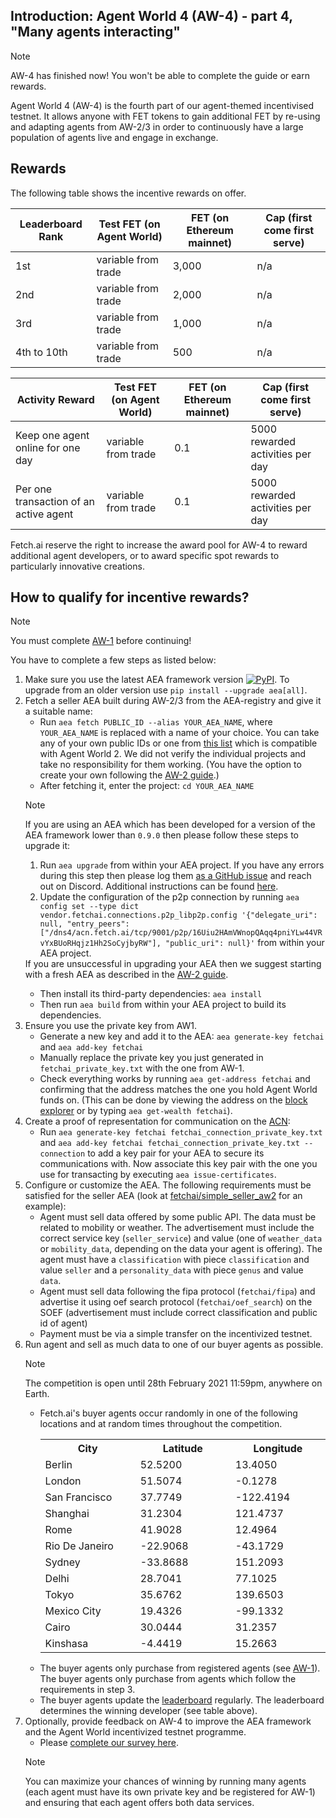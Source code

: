 ## Introduction: Agent World 4 (AW-4) - part 4, "Many agents interacting"

<div class="admonition error">
  <p class="admonition-title">Note</p>
  <p>AW-4 has finished now! You won't be able to complete the guide or earn rewards.</p>
</div>

Agent World 4 (AW-4) is the fourth part of our agent-themed incentivised testnet. It allows anyone with FET tokens to gain additional FET by re-using and adapting agents from AW-2/3 in order to continuously have a large population of agents live and engage in exchange.


## Rewards

The following table shows the incentive rewards on offer.

Leaderboard Rank | Test FET (on Agent World)  | FET (on Ethereum mainnet) | Cap (first come first serve)
---------------------- | -------------------------- | ------------------------- | ----------------------------
1st  | variable from trade        | 3,000                     | n/a
2nd                 | variable from trade        | 2,000                       | n/a
3rd                 | variable from trade        | 1,000                       | n/a
4th to 10th       | variable from trade        | 500                       | n/a

Activity Reward | Test FET (on Agent World)  | FET (on Ethereum mainnet) | Cap (first come first serve)
---------------------- | -------------------------- | ------------------------- | ----------------------------
Keep one agent online for one day  | variable from trade        | 0.1                    | 5000 rewarded activities per day
Per one transaction of an active agent  | variable from trade        | 0.1                      | 5000 rewarded activities per day


Fetch.ai reserve the right to increase the award pool for AW-4 to reward additional agent developers, or to award specific spot rewards to particularly innovative creations.

## How to qualify for incentive rewards?

<div class="admonition note">
  <p class="admonition-title">Note</p>
  <p>You must complete <a href="../quickstart-aw1">AW-1</a> before continuing!</p>
</div>

You have to complete a few steps as listed below:

<ol>
<li> Make sure you use the latest AEA framework version <a href="https://img.shields.io/pypi/v/aea" target="_blank"><img alt="PyPI" src="https://img.shields.io/pypi/v/aea" /></a>. To upgrade from an older version use <code>pip install --upgrade aea[all]</code>.

<li> Fetch a seller AEA built during AW-2/3 from the AEA-registry and give it a suitable name:

<ul>
<li> Run <code>aea fetch PUBLIC_ID --alias YOUR_AEA_NAME</code>, where <code>YOUR_AEA_NAME</code> is replaced with a name of your choice. You can take any of your own public IDs or one from  <a href="https://aea-registry.fetch.ai/list">this list</a> which is compatible with Agent World 2. We did not verify the individual projects and take no responsibility for them working. (You have the option to create your own following the <a href="../quickstart-aw1">AW-2 guide</a>.)</li>
<li> After fetching it, enter the project: <code>cd YOUR_AEA_NAME</code></li>
</ul>

<div class="admonition note">
  <p class="admonition-title">Note</p>
  <p>If you are using an AEA which has been developed for a version of the AEA framework lower than <code>0.9.0</code> then please follow these steps to upgrade it:
  <ol>
  <li> Run <code>aea upgrade</code> from within your AEA project. If you have any errors during this step then please log them <a href="https://github.com/fetchai/agents-aea/issues">as a GitHub issue</a> and reach out on Discord. Additional instructions can be found <a href="../../aea/upgrading" target="_blank">here</a>.</li>
  <li> Update the configuration of the p2p connection by running <code>aea config set --type dict vendor.fetchai.connections.p2p_libp2p.config '{"delegate_uri": null, "entry_peers": ["/dns4/acn.fetch.ai/tcp/9001/p2p/16Uiu2HAmVWnopQAqq4pniYLw44VRvYxBUoRHqjz1Hh2SoCyjbyRW"], "public_uri": null}'</code> from within your AEA project.</li>
  </ol>
  If you are unsuccessful in upgrading your AEA then we suggest starting with a fresh AEA as described in the <a href="../quickstart-aw2">AW-2 guide</a>.
  </p>
</div>

<ul>
<li> Then install its third-party dependencies: <code>aea install</code></li>
<li> Then run <code>aea build</code> from within your AEA project to build its dependencies.</li>
</ul>

<li>Ensure you use the private key from AW1.
<ul>
<li> Generate a new key and add it to the AEA: <code>aea generate-key fetchai</code> and <code>aea add-key fetchai</code></li>
<li> Manually replace the private key you just generated in <code>fetchai_private_key.txt</code> with the one from AW-1.</li>
<li> Check everything works by running <code>aea get-address fetchai</code> and confirming that the address matches the one you hold Agent World funds on. (This can be done by viewing the address on the <a href="https://explore-agentworld.prod.fetch-ai.com" target="_blank">block explorer</a> or by typing <code>aea get-wealth fetchai</code>).</li>
</li>
</ul>

<li>Create a proof of representation for communication on the <a href="../../aea/acn">ACN</a>:
<ul>
<li> Run <code>aea generate-key fetchai fetchai_connection_private_key.txt</code> and <code>aea add-key fetchai fetchai_connection_private_key.txt --connection</code> to add a key pair for your AEA to secure its communications with. Now associate this key pair with the one you use for transacting by executing <code>aea issue-certificates</code>.
</li>
</ul>
</li>

<li> Configure or customize the AEA. The following requirements must be satisfied for the seller AEA (look at <a href="https://aea-registry.fetch.ai/details/agent/fetchai/simple_seller_aw2/0.7.0" target="_blank">fetchai/simple_seller_aw2</a> for an example):

<ul>
<li>Agent must sell data offered by some public API. The data must be related to mobility or weather. The advertisement must include the correct service key (<code>seller_service</code>) and value (one of <code>weather_data</code> or <code>mobility_data</code>, depending on the data your agent is offering). The agent must have a <code>classification</code> with piece <code>classification</code> and value <code>seller</code> and a <code>personality_data</code> with piece <code>genus</code> and value <code>data</code>. </li>
<li>Agent must sell data following the fipa protocol (<code>fetchai/fipa</code>) and advertise it using oef search protocol (<code>fetchai/oef_search</code>) on the SOEF (advertisement must include correct classification and public id of agent)</li>
<li>Payment must be via a simple transfer on the incentivized testnet.</li>
</ul>

</li>

<li> Run agent and sell as much data to one of our buyer agents as possible.

<div class="admonition note">
  <p class="admonition-title">Note</p>
  <p>The competition is open until 28th February 2021 11:59pm, anywhere on Earth.</p>
</div>

<ul>
<li>Fetch.ai's buyer agents occur randomly in one of the following locations and at random times throughout the competition.

<table style="width:100%;table-layout:fixed;overflow-wrap:break-word;display:inline-table;">
  <tr>
    <th>City</th>
    <th>Latitude</th>
    <th>Longitude</th>
  </tr>
  <tr>
    <td>Berlin</td>
    <td>52.5200</td>
    <td>13.4050</td>
  </tr>
  <tr>
    <td>London</td>
    <td>51.5074</td>
    <td>-0.1278</td>
  </tr>
  <tr>
    <td>San Francisco</td>
    <td>37.7749</td>
    <td>-122.4194</td>
  </tr>
  <tr>
    <td>Shanghai</td>
    <td>31.2304</td>
    <td>121.4737</td>
  </tr>
  <tr>
    <td>Rome</td>
    <td>41.9028</td>
    <td>12.4964</td>
  </tr>
  <tr>
    <td>Rio De Janeiro</td>
    <td>-22.9068</td>
    <td>-43.1729</td>
  </tr>
  <tr>
    <td>Sydney</td>
    <td>-33.8688</td>
    <td>151.2093</td>
  </tr>
  <tr>
    <td>Delhi</td>
    <td>28.7041</td>
    <td>77.1025</td>
  </tr>
  <tr>
    <td>Tokyo</td>
    <td>35.6762</td>
    <td>139.6503</td>
  </tr>
  <tr>
    <td>Mexico City</td>
    <td>19.4326</td>
    <td>-99.1332</td>
  </tr>
  <tr>
    <td>Cairo</td>
    <td>30.0444</td>
    <td>31.2357</td>
  </tr>
  <tr>
    <td>Kinshasa</td>
    <td>-4.4419</td>
    <td>15.2663</td>
  </tr>
</table>
</li>
<li>The buyer agents only purchase from registered agents (see <a href="../quickstart-aw1">AW-1</a>). The buyer agents only purchase from agents which follow the requirements in step 3.
</li>
<li>The buyer agents update the <a href="https://leaderboard-ranking.fetch.ai" target="_blank">leaderboard</a> regularly. The leaderboard determines the winning developer (see table above).
</li>
</li>
</ul>

<!-- <li> Submit prize claim form <a href="" target="_blank">here (not open yet)</a>.</li> -->


<li> Optionally, provide feedback on AW-4 to improve the AEA framework and the Agent World incentivized testnet programme.
<ul>
<li>Please <a href="https://research.typeform.com/to/JqddP2QP" target="_blank">complete our survey here</a>.
</li>
</ul>
</li>

<div class="admonition note">
  <p class="admonition-title">Note</p>
  <p>You can maximize your chances of winning by running many agents (each agent must have its own private key and be registered for AW-1) and ensuring that each agent offers both data services.</p>
</div>
</ol>
